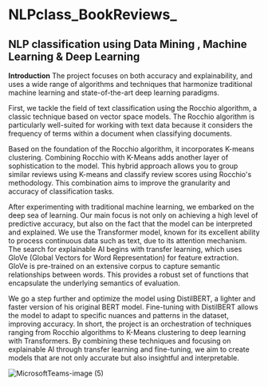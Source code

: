 # NLPclass_BookReviews_
## NLP classification using Data Mining , Machine Learning &amp; Deep Learning 

**Introduction**
The project focuses on both accuracy and explainability, and uses a wide range of algorithms and techniques that harmonize traditional machine learning and state-of-the-art deep learning paradigms.

First, we tackle the field of text classification using the Rocchio algorithm, a classic technique based on vector space models. The Rocchio algorithm is particularly well-suited for working with text data because it considers the frequency of terms within a document when classifying documents.

Based on the foundation of the Rocchio algorithm, it incorporates K-means clustering. Combining Rocchio with K-Means adds another layer of sophistication to the model. This hybrid approach allows you to group similar reviews using K-means and classify review scores using Rocchio's methodology. This combination aims to improve the granularity and accuracy of classification tasks.

After experimenting with traditional machine learning, we embarked on the deep sea of ​​learning. Our main focus is not only on achieving a high level of predictive accuracy, but also on the fact that the model can be interpreted and explained. We use the Transformer model, known for its excellent ability to process continuous data such as text, due to its attention mechanism. The search for explainable AI begins with transfer learning, which uses GloVe (Global Vectors for Word Representation) for feature extraction. GloVe is pre-trained on an extensive corpus to capture semantic relationships between words. This provides a robust set of functions that encapsulate the underlying semantics of evaluation.

We go a step further and optimize the model using DistilBERT, a lighter and faster version of his original BERT model. Fine-tuning with DistilBERT allows the model to adapt to specific nuances and patterns in the dataset, improving accuracy. In short, the project is an orchestration of techniques ranging from Rocchio algorithms to K-Means clustering to deep learning with Transformers. By combining these techniques and focusing on explainable AI through transfer learning and fine-tuning, we aim to create models that are not only accurate but also insightful and interpretable.


![MicrosoftTeams-image (5)](https://github.com/Al-Moccardi/NLPclass_BookReviews_/assets/150179413/5c31fde8-e2e2-46b3-b18c-c3de7aa89855)
